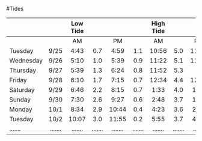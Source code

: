 #Tides

| ||Low Tide||||High Tide||||
| --- | :---: | :---: | :---: | :---: | :---: | :---: | :---: | :---: | :---: |
| || AM  || PM  || AM  || PM  ||
|Tuesday|9/25|4:43|0.7|4:59|1.1|10:56|5.0|11:03|5.0|
|Wednesday|9/26|5:10|1.0|5:39|0.9|11:22|5.1|11:46|4.7|
|Thursday|9/27|5:39|1.3|6:24|0.8|11:52|5.3|     |   |
|Friday|9/28|6:10|1.7|7:15|0.7|12:34|4.4|12:25|5.3|
|Saturday|9/29|6:46|2.2|8:15|0.7|1:33|4.0|1:04|5.3|
|Sunday|9/30|7:30|2.6|9:27|0.6|2:48|3.7|1:53|5.2|
|Monday|10/1|8:34|2.9|10:44|0.4|4:23|3.6|2:57|5.2|
|Tuesday|10/2|10:07|3.0|11:55|0.2|5:55|3.7|4:15|5.1|
|.......|.......|.......|.......|.......|.......|.......|.......|.......|.......|

